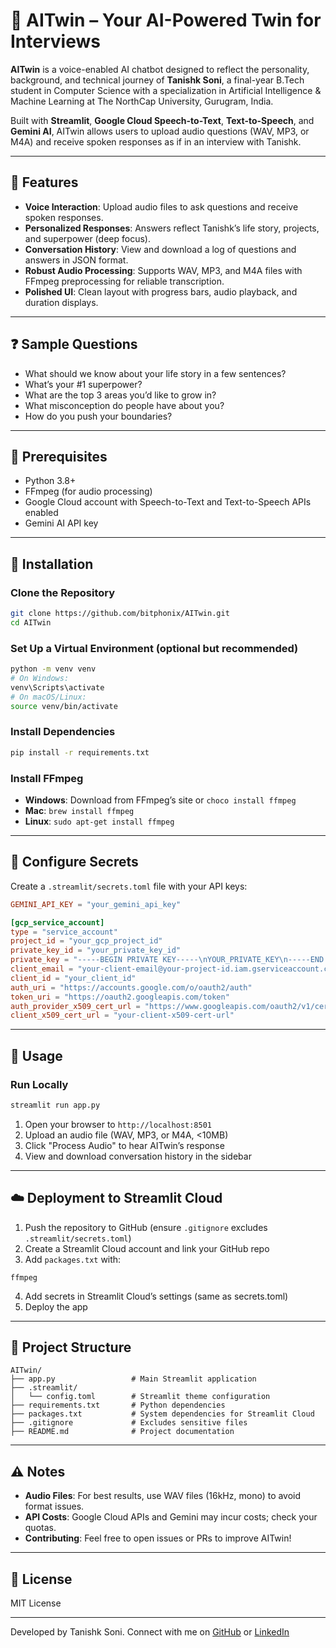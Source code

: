 # 🤖 AITwin – Your AI-Powered Twin for Interviews

**AITwin** is a voice-enabled AI chatbot designed to reflect the personality, background, and technical journey of **Tanishk Soni**, a final-year B.Tech student in Computer Science with a specialization in Artificial Intelligence & Machine Learning at The NorthCap University, Gurugram, India.

Built with **Streamlit**, **Google Cloud Speech-to-Text**, **Text-to-Speech**, and **Gemini AI**, AITwin allows users to upload audio questions (WAV, MP3, or M4A) and receive spoken responses as if in an interview with Tanishk.

---

## 🌟 Features

* **Voice Interaction**: Upload audio files to ask questions and receive spoken responses.
* **Personalized Responses**: Answers reflect Tanishk’s life story, projects, and superpower (deep focus).
* **Conversation History**: View and download a log of questions and answers in JSON format.
* **Robust Audio Processing**: Supports WAV, MP3, and M4A files with FFmpeg preprocessing for reliable transcription.
* **Polished UI**: Clean layout with progress bars, audio playback, and duration displays.

---

## ❓ Sample Questions

* What should we know about your life story in a few sentences?
* What’s your #1 superpower?
* What are the top 3 areas you’d like to grow in?
* What misconception do people have about you?
* How do you push your boundaries?

---

## 🔧 Prerequisites

* Python 3.8+
* FFmpeg (for audio processing)
* Google Cloud account with Speech-to-Text and Text-to-Speech APIs enabled
* Gemini AI API key

---

## 🚀 Installation

### Clone the Repository

```bash
git clone https://github.com/bitphonix/AITwin.git
cd AITwin
```

### Set Up a Virtual Environment (optional but recommended)

```bash
python -m venv venv
# On Windows:
venv\Scripts\activate
# On macOS/Linux:
source venv/bin/activate
```

### Install Dependencies

```bash
pip install -r requirements.txt
```

### Install FFmpeg

* **Windows**: Download from FFmpeg’s site or `choco install ffmpeg`
* **Mac**: `brew install ffmpeg`
* **Linux**: `sudo apt-get install ffmpeg`

---

## 🔐 Configure Secrets

Create a `.streamlit/secrets.toml` file with your API keys:

```toml
GEMINI_API_KEY = "your_gemini_api_key"

[gcp_service_account]
type = "service_account"
project_id = "your_gcp_project_id"
private_key_id = "your_private_key_id"
private_key = "-----BEGIN PRIVATE KEY-----\nYOUR_PRIVATE_KEY\n-----END PRIVATE KEY-----\n"
client_email = "your-client-email@your-project-id.iam.gserviceaccount.com"
client_id = "your_client_id"
auth_uri = "https://accounts.google.com/o/oauth2/auth"
token_uri = "https://oauth2.googleapis.com/token"
auth_provider_x509_cert_url = "https://www.googleapis.com/oauth2/v1/certs"
client_x509_cert_url = "your-client-x509-cert-url"
```

---

## 🔄 Usage

### Run Locally

```bash
streamlit run app.py
```

1. Open your browser to `http://localhost:8501`
2. Upload an audio file (WAV, MP3, or M4A, <10MB)
3. Click "Process Audio" to hear AITwin’s response
4. View and download conversation history in the sidebar

---

## ☁️ Deployment to Streamlit Cloud

1. Push the repository to GitHub (ensure `.gitignore` excludes `.streamlit/secrets.toml`)
2. Create a Streamlit Cloud account and link your GitHub repo
3. Add `packages.txt` with:

```
ffmpeg
```

4. Add secrets in Streamlit Cloud’s settings (same as secrets.toml)
5. Deploy the app

---

## 📂 Project Structure

```
AITwin/
├── app.py                 # Main Streamlit application
├── .streamlit/
│   └── config.toml        # Streamlit theme configuration
├── requirements.txt       # Python dependencies
├── packages.txt           # System dependencies for Streamlit Cloud
├── .gitignore             # Excludes sensitive files
├── README.md              # Project documentation
```

---

## ⚠️ Notes

* **Audio Files**: For best results, use WAV files (16kHz, mono) to avoid format issues.
* **API Costs**: Google Cloud APIs and Gemini may incur costs; check your quotas.
* **Contributing**: Feel free to open issues or PRs to improve AITwin!

---

## 📄 License

MIT License

---

Developed by Tanishk Soni. Connect with me on [GitHub](https://github.com/bitphonix) or [LinkedIn](https://www.linkedin.com/in/tanishk-soni/)

```
```
